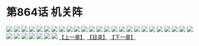 # 第864话 机关阵
![](https://mhpic.xiaomingtaiji.net/comic/D/斗破苍穹/第864话F0_278419/1.jpg-zymk.middle.webp)
![](https://mhpic.xiaomingtaiji.net/comic/D/斗破苍穹/第864话F0_278419/2.jpg-zymk.middle.webp)
![](https://mhpic.xiaomingtaiji.net/comic/D/斗破苍穹/第864话F0_278419/3.jpg-zymk.middle.webp)
![](https://mhpic.xiaomingtaiji.net/comic/D/斗破苍穹/第864话F0_278419/4.jpg-zymk.middle.webp)
![](https://mhpic.xiaomingtaiji.net/comic/D/斗破苍穹/第864话F0_278419/5.jpg-zymk.middle.webp)
![](https://mhpic.xiaomingtaiji.net/comic/D/斗破苍穹/第864话F0_278419/6.jpg-zymk.middle.webp)
![](https://mhpic.xiaomingtaiji.net/comic/D/斗破苍穹/第864话F0_278419/7.jpg-zymk.middle.webp)
![](https://mhpic.xiaomingtaiji.net/comic/D/斗破苍穹/第864话F0_278419/8.jpg-zymk.middle.webp)
![](https://mhpic.xiaomingtaiji.net/comic/D/斗破苍穹/第864话F0_278419/9.jpg-zymk.middle.webp)
![](https://mhpic.xiaomingtaiji.net/comic/D/斗破苍穹/第864话F0_278419/10.jpg-zymk.middle.webp)
![](https://mhpic.xiaomingtaiji.net/comic/D/斗破苍穹/第864话F0_278419/11.jpg-zymk.middle.webp)
![](https://mhpic.xiaomingtaiji.net/comic/D/斗破苍穹/第864话F0_278419/12.jpg-zymk.middle.webp)
![](https://mhpic.xiaomingtaiji.net/comic/D/斗破苍穹/第864话F0_278419/13.jpg-zymk.middle.webp)
![](https://mhpic.xiaomingtaiji.net/comic/D/斗破苍穹/第864话F0_278419/14.jpg-zymk.middle.webp)
![](https://mhpic.xiaomingtaiji.net/comic/D/斗破苍穹/第864话F0_278419/15.jpg-zymk.middle.webp)
![](https://mhpic.xiaomingtaiji.net/comic/D/斗破苍穹/第864话F0_278419/16.jpg-zymk.middle.webp)
![](https://mhpic.xiaomingtaiji.net/comic/D/斗破苍穹/第864话F0_278419/17.jpg-zymk.middle.webp)
![](https://mhpic.xiaomingtaiji.net/comic/D/斗破苍穹/第864话F0_278419/18.jpg-zymk.middle.webp)
![](https://mhpic.xiaomingtaiji.net/comic/D/斗破苍穹/第864话F0_278419/19.jpg-zymk.middle.webp)
![](https://mhpic.xiaomingtaiji.net/comic/D/斗破苍穹/第864话F0_278419/20.jpg-zymk.middle.webp)
![](https://mhpic.xiaomingtaiji.net/comic/D/斗破苍穹/第864话F0_278419/21.jpg-zymk.middle.webp)
![](https://mhpic.xiaomingtaiji.net/comic/D/斗破苍穹/第864话F0_278419/22.jpg-zymk.middle.webp)
![](https://mhpic.xiaomingtaiji.net/comic/D/斗破苍穹/第864话F0_278419/23.jpg-zymk.middle.webp)
![](https://mhpic.xiaomingtaiji.net/comic/D/斗破苍穹/第864话F0_278419/24.jpg-zymk.middle.webp)
![](https://mhpic.xiaomingtaiji.net/comic/D/斗破苍穹/第864话F0_278419/25.jpg-zymk.middle.webp)
![](https://mhpic.xiaomingtaiji.net/comic/D/斗破苍穹/第864话F0_278419/26.jpg-zymk.middle.webp)
![](https://mhpic.xiaomingtaiji.net/comic/D/斗破苍穹/第864话F0_278419/27.jpg-zymk.middle.webp)
![](https://mhpic.xiaomingtaiji.net/comic/D/斗破苍穹/第864话F0_278419/28.jpg-zymk.middle.webp)
![](https://mhpic.xiaomingtaiji.net/comic/D/斗破苍穹/第864话F0_278419/29.jpg-zymk.middle.webp)
![](https://mhpic.xiaomingtaiji.net/comic/D/斗破苍穹/第864话F0_278419/30.jpg-zymk.middle.webp)
![](https://mhpic.xiaomingtaiji.net/comic/D/斗破苍穹/第864话F0_278419/31.jpg-zymk.middle.webp)
![](https://mhpic.xiaomingtaiji.net/comic/D/斗破苍穹/第864话F0_278419/32.jpg-zymk.middle.webp)
[【上一章】](./867.md)
[【目录】](./READMD.md)
[【下一章】](./869.md)
